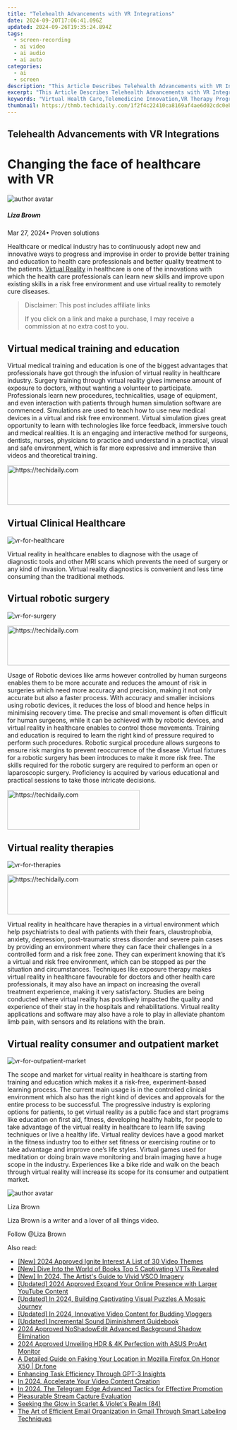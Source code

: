 ```yaml
---
title: "Telehealth Advancements with VR Integrations"
date: 2024-09-20T17:06:41.096Z
updated: 2024-09-26T19:35:24.894Z
tags: 
  - screen-recording
  - ai video
  - ai audio
  - ai auto
categories: 
  - ai
  - screen
description: "This Article Describes Telehealth Advancements with VR Integrations"
excerpt: "This Article Describes Telehealth Advancements with VR Integrations"
keywords: "Virtual Health Care,Telemedicine Innovation,VR Therapy Progress,Remote Healing Tech,Immersive Patient Care,Digital Health Evolution,Virtual Reality in Medicine"
thumbnail: https://thmb.techidaily.com/1f2f4c22410ca8169af4ae6d02cdc0eba714608bc6ab4df470b116ebdad1c1fb.jpg
---
```


## Telehealth Advancements with VR Integrations

# Changing the face of healthcare with VR

![author avatar](https://lh5.googleusercontent.com/-AIMmjowaFs4/AAAAAAAAAAI/AAAAAAAAABc/Y5UmwDaI7HU/s250-c-k/photo.jpg)

##### Liza Brown

 Mar 27, 2024• Proven solutions

 Healthcare or medical industry has to continuously adopt new and innovative ways to progress and improvise in order to provide better training and education to health care professionals and better quality treatment to the patients. [Virtual Reality](https://tools.techidaily.com/wondershare/filmora/download/) in healthcare is one of the innovations with which the health care professionals can learn new skills and improve upon existing skills in a risk free environment and use virtual reality to remotely cure diseases.

>  Disclaimer: This post includes affiliate links
>
>  If you click on a link and make a purchase, I may receive a commission at no extra cost to you.
>

## Virtual medical training and education

 Virtual medical training and education is one of the biggest advantages that professionals have got through the infusion of virtual reality in healthcare industry. Surgery training through virtual reality gives immense amount of exposure to doctors, without wanting a volunteer to participate. Professionals learn new procedures, technicalities, usage of equipment, and even interaction with patients through human simulation software are commenced. Simulations are used to teach how to use new medical devices in a virtual and risk free environment. Virtual simulation gives great opportunity to learn with technologies like force feedback, immersive touch and medical realities. It is an engaging and interactive method for surgeons, dentists, nurses, physicians to practice and understand in a practical, visual and safe environment, which is far more expressive and immersive than videos and theoretical training.

<!-- affiliate ads begin -->
<a href="https://appsumo.8odi.net/c/5597632/2043597/7443" target="_top" id="2043597">
  <img src="//a.impactradius-go.com/display-ad/7443-2043597" border="0" alt="https://techidaily.com" width="728" height="90"/>
</a>
<img height="0" width="0" src="https://appsumo.8odi.net/i/5597632/2043597/7443" style="position:absolute;visibility:hidden;" border="0" />
<!-- affiliate ads end -->

## Virtual Clinical Healthcare

![vr-for-healthcare](https://images.wondershare.com/filmora/article-images/virtual-reality-for-healthcare.jpg)

 Virtual reality in healthcare enables to diagnose with the usage of diagnostic tools and other MRI scans which prevents the need of surgery or any kind of invasion. Virtual reality diagnostics is convenient and less time consuming than the traditional methods.

## Virtual robotic surgery

![vr-for-surgery](https://images.wondershare.com/filmora/article-images/virtual-reality-for-surgery.jpg)

<!-- affiliate ads begin -->
<a href="https://wigfever.sjv.io/c/5597632/2014849/22899" target="_top" id="2014849">
  <img src="//a.impactradius-go.com/display-ad/22899-2014849" border="0" alt="https://techidaily.com" width="728" height="90"/>
</a>
<img height="0" width="0" src="https://wigfever.sjv.io/i/5597632/2014849/22899" style="position:absolute;visibility:hidden;" border="0" />
<!-- affiliate ads end -->

 Usage of Robotic devices like arms however controlled by human surgeons enables them to be more accurate and reduces the amount of risk in surgeries which need more accuracy and precision, making it not only accurate but also a faster process. With accuracy and smaller incisions using robotic devices, it reduces the loss of blood and hence helps in minimising recovery time. The precise and small movement is often difficult for human surgeons, while it can be achieved with by robotic devices, and virtual reality in healthcare enables to control those movements. Training and education is required to learn the right kind of pressure required to perform such procedures. Robotic surgical procedure allows surgeons to ensure risk margins to prevent reoccurrence of the disease .Virtual fixtures for a robotic surgery has been introduces to make it more risk free. The skills required for the robotic surgery are required to perform an open or laparoscopic surgery. Proficiency is acquired by various educational and practical sessions to take those intricate decisions.

<!-- affiliate ads begin -->
<a href="https://aligracehair.sjv.io/c/5597632/1884017/19272" target="_top" id="1884017">
  <img src="//a.impactradius-go.com/display-ad/19272-1884017" border="0" alt="https://techidaily.com" width="300" height="90"/>
</a>
<img height="0" width="0" src="https://aligracehair.sjv.io/i/5597632/1884017/19272" style="position:absolute;visibility:hidden;" border="0" />
<!-- affiliate ads end -->

## Virtual reality therapies

![vr-for-therapies](https://images.wondershare.com/filmora/article-images/vitrural-reality-for-therapies.jpg)

<!-- affiliate ads begin -->
<a href="https://appsumo.8odi.net/c/5597632/2151859/7443" target="_top" id="2151859">
  <img src="//a.impactradius-go.com/display-ad/7443-2151859" border="0" alt="https://techidaily.com" width="728" height="90"/>
</a>
<img height="0" width="0" src="https://appsumo.8odi.net/i/5597632/2151859/7443" style="position:absolute;visibility:hidden;" border="0" />
<!-- affiliate ads end -->

 Virtual reality in healthcare have therapies in a virtual environment which help psychiatrists to deal with patients with their fears, claustrophobia, anxiety, depression, post-traumatic stress disorder and severe pain cases by providing an environment where they can face their challenges in a controlled form and a risk free zone. They can experiment knowing that it’s a virtual and risk free environment, which can be stopped as per the situation and circumstances. Techniques like exposure therapy makes virtual reality in healthcare favourable for doctors and other health care professionals, it may also have an impact on increasing the overall treatment experience, making it very satisfactory. Studies are being conducted where virtual reality has positively impacted the quality and experience of their stay in the hospitals and rehabilitations. Virtual reality applications and software may also have a role to play in alleviate phantom limb pain, with sensors and its relations with the brain.

## Virtual reality consumer and outpatient market

![vr-for-outpatient-market](https://images.wondershare.com/filmora/article-images/virtual-reality-for-outpatient-market.png)

 The scope and market for virtual reality in healthcare is starting from training and education which makes it a risk-free, experiment-based learning process. The current main usage is in the controlled clinical environment which also has the right kind of devices and approvals for the entire process to be successful. The progressive industry is exploring options for patients, to get virtual reality as a public face and start programs like education on first aid, fitness, developing healthy habits, for people to take advantage of the virtual reality in healthcare to learn life saving techniques or live a healthy life. Virtual reality devices have a good market in the fitness industry too to either set fitness or exercising routine or to take advantage and improve one’s life styles. Virtual games used for meditation or doing brain wave monitoring and brain imaging have a huge scope in the industry. Experiences like a bike ride and walk on the beach through virtual reality will increase its scope for its consumer and outpatient market.

![author avatar](https://lh5.googleusercontent.com/-AIMmjowaFs4/AAAAAAAAAAI/AAAAAAAAABc/Y5UmwDaI7HU/s250-c-k/photo.jpg)

Liza Brown

Liza Brown is a writer and a lover of all things video.

Follow @Liza Brown


<ins class="adsbygoogle"
     style="display:block"
     data-ad-format="autorelaxed"
     data-ad-client="ca-pub-7571918770474297"
     data-ad-slot="1223367746"></ins>



<ins class="adsbygoogle"
     style="display:block"
     data-ad-client="ca-pub-7571918770474297"
     data-ad-slot="8358498916"
     data-ad-format="auto"
     data-full-width-responsive="true"></ins>


<span class="atpl-alsoreadstyle">Also read:</span>
<div><ul>
<li><a href="https://article-knowledge.techidaily.com/new-2024-approved-ignite-interest-a-list-of-30-video-themes/"><u>[New] 2024 Approved Ignite Interest A List of 30 Video Themes</u></a></li>
<li><a href="https://article-knowledge.techidaily.com/new-dive-into-the-world-of-books-top-5-captivating-vtts-revealed/"><u>[New] Dive Into the World of Books Top 5 Captivating VTTs Revealed</u></a></li>
<li><a href="https://fox-glue.techidaily.com/new-in-2024-the-artists-guide-to-vivid-vsco-imagery/"><u>[New] In 2024, The Artist's Guide to Vivid VSCO Imagery</u></a></li>
<li><a href="https://article-knowledge.techidaily.com/updated-2024-approved-expand-your-online-presence-with-larger-youtube-content/"><u>[Updated] 2024 Approved Expand Your Online Presence with Larger YouTube Content</u></a></li>
<li><a href="https://article-knowledge.techidaily.com/updated-in-2024-building-captivating-visual-puzzles-a-mosaic-journey/"><u>[Updated] In 2024, Building Captivating Visual Puzzles A Mosaic Journey</u></a></li>
<li><a href="https://fox-links.techidaily.com/updated-in-2024-innovative-video-content-for-budding-vloggers/"><u>[Updated] In 2024, Innovative Video Content for Budding Vloggers</u></a></li>
<li><a href="https://article-knowledge.techidaily.com/updated-incremental-sound-diminishment-guidebook/"><u>[Updated] Incremental Sound Diminishment Guidebook</u></a></li>
<li><a href="https://extra-guidance.techidaily.com/2024-approved-noshadowedit-advanced-background-shadow-elimination/"><u>2024 Approved NoShadowEdit Advanced Background Shadow Elimination</u></a></li>
<li><a href="https://some-guidance.techidaily.com/2024-approved-unveiling-hdr-and-4k-perfection-with-asus-proart-monitor/"><u>2024 Approved Unveiling HDR & 4K Perfection with ASUS ProArt Monitor</u></a></li>
<li><a href="https://location-fake.techidaily.com/a-detailed-guide-on-faking-your-location-in-mozilla-firefox-on-honor-x50-drfone-by-drfone-virtual-android/"><u>A Detailed Guide on Faking Your Location in Mozilla Firefox On Honor X50 | Dr.fone</u></a></li>
<li><a href="https://tech-savvy.techidaily.com/enhancing-task-efficiency-through-gpt-3-insights/"><u>Enhancing Task Efficiency Through GPT-3 Insights</u></a></li>
<li><a href="https://extra-information.techidaily.com/in-2024-accelerate-your-video-content-creation/"><u>In 2024, Accelerate Your Video Content Creation</u></a></li>
<li><a href="https://article-knowledge.techidaily.com/in-2024-the-telegram-edge-advanced-tactics-for-effective-promotion/"><u>In 2024, The Telegram Edge Advanced Tactics for Effective Promotion</u></a></li>
<li><a href="https://article-knowledge.techidaily.com/pleasurable-stream-capture-evaluation/"><u>Pleasurable Stream Capture Evaluation</u></a></li>
<li><a href="https://games-able.techidaily.com/seeking-the-glow-in-scarlet-and-violets-realm-84/"><u>Seeking the Glow in Scarlet & Violet's Realm (84)</u></a></li>
<li><a href="https://tech-renaissance.techidaily.com/the-art-of-efficient-email-organization-in-gmail-through-smart-labeling-techniques/"><u>The Art of Efficient Email Organization in Gmail Through Smart Labeling Techniques</u></a></li>
</ul></div>

